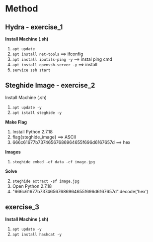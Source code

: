 # Method

## Hydra - exercise_1
<b>Install Machine (.sh) </b>

1) ```apt update ```
2) ```apt install net-tools``` ==> ifconfig
3) ```apt install iputils-ping -y``` ==> instal ping cmd
4) ```apt install openssh-server -y``` ==> install
5) ```service ssh start``` 




## Steghide Image - exercise_2

</b> Install Machine (.sh) </b>
1) ``` apt update -y ``` 
2) ```apt istall steghide -y```

<b> Make Flag </b>
1) Install Python 2.7.18
2) flag{steghide_image} ==> ASCII <br>
3) 666c61677b73746567686964655f696d6167657d ==> hex

<b> Images </b>
1) ```steghide embed -ef data -cf image.jpg``` 

<b> Solve </b>

2) ```steghide extract -sf image.jpg```
3) Open Python 2.7.18
4) "666c61677b73746567686964655f696d6167657d".decode('hex')


## exercise_3

<b> Install Machine (.sh) </b>
1) ```apt update -y ```
2) ```apt install hashcat -y```

